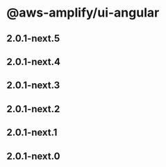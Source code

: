 # @aws-amplify/ui-angular

## 2.0.1-next.5

## 2.0.1-next.4

## 2.0.1-next.3

## 2.0.1-next.2

## 2.0.1-next.1

## 2.0.1-next.0
